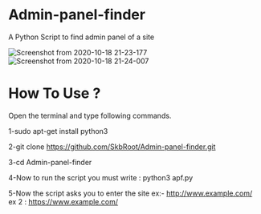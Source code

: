 # Admin-panel-finder
A Python Script to find admin panel of a site

![Screenshot from 2020-10-18 21-23-177](https://user-images.githubusercontent.com/70707788/96460773-37023d80-1241-11eb-9283-ddc32a5a07f2.png)
![Screenshot from 2020-10-18 21-24-007](https://user-images.githubusercontent.com/70707788/96460900-5b5e1a00-1241-11eb-889a-a2e322b54fde.png)

# How To Use ?

Open the terminal and type following commands.

1-sudo apt-get install python3

2-git clone https://github.com/SkbRoot/Admin-panel-finder.git

3-cd Admin-panel-finder

4-Now to run the script you must write : python3 apf.py

5-Now the script asks you to enter the site ex:- http://www.example.com/ ex 2 : https://www.example.com/
